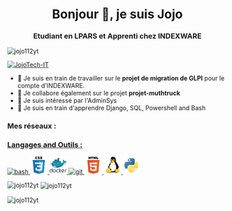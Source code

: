 <!---
Jojo112YT/Jojo112YT is a ✨ special ✨ repository because its `README.md` (this file) appears on your GitHub profile.
You can click the Preview link to take a look at your changes.
--->
<h1 align="center">Bonjour 👋, je suis Jojo</h1>
<h3 align="center">Etudiant en LPARS et Apprenti chez INDEXWARE</h3>

<p align="left"> <img src="https://komarev.com/ghpvc/?username=JojoTech-IT&label=Profile%20views&color=0e75b6&style=flat" alt="jojo112yt" /> </p>

<p align="left"> <a href="https://github.com/ryo-ma/github-profile-trophy"><img src="https://github-profile-trophy.vercel.app/?username=JojoTech-IT" alt="JojoTech-IT" /></a> </p>

- 🔭 Je suis en train de travailler sur le **projet de migration de GLPI** pour le compte d'INDEXWARE.
- 👯 Je collabore également sur le projet **projet-muthtruck**
- 👀 Je suis intéressé par l'AdminSys
- 🌱 Je suis en train d'apprendre Django, SQL, Powershell and Bash

<h3 align="left"> Mes réseaux :</h3>
<p align="left"> <a href="jordan.ulmer.free.fr/" alt="site portfolio">
</p>

<h3 align="left">Langages and Outils :</h3>
<p align="left"> <a href="https://www.gnu.org/software/bash/" target="_blank" rel="noreferrer"> <img src="https://www.vectorlogo.zone/logos/gnu_bash/gnu_bash-icon.svg" alt="bash" width="40" height="40"/> </a> <a href="https://www.w3schools.com/css/" target="_blank" rel="noreferrer"> <img src="https://raw.githubusercontent.com/devicons/devicon/master/icons/css3/css3-original-wordmark.svg" alt="css3" width="40" height="40"/> </a> <a href="https://www.docker.com/" target="_blank" rel="noreferrer"> <img src="https://raw.githubusercontent.com/devicons/devicon/master/icons/docker/docker-original-wordmark.svg" alt="docker" width="40" height="40"/> </a> <a href="https://git-scm.com/" target="_blank" rel="noreferrer"> <img src="https://www.vectorlogo.zone/logos/git-scm/git-scm-icon.svg" alt="git" width="40" height="40"/> </a> <a href="https://www.w3.org/html/" target="_blank" rel="noreferrer"> <img src="https://raw.githubusercontent.com/devicons/devicon/master/icons/html5/html5-original-wordmark.svg" alt="html5" width="40" height="40"/> </a> <a href="https://www.linux.org/" target="_blank" rel="noreferrer"> <img src="https://raw.githubusercontent.com/devicons/devicon/master/icons/linux/linux-original.svg" alt="linux" width="40" height="40"/> </a> <a href="https://www.python.org" target="_blank" rel="noreferrer"> <img src="https://raw.githubusercontent.com/devicons/devicon/master/icons/python/python-original.svg" alt="python" width="40" height="40"/> </a> </p>

<p><img align="left" src="https://github-readme-stats.vercel.app/api/top-langs?username=JojoTech-IT&show_icons=true&locale=en&layout=compact" alt="jojo112yt" /></p>

<p>&nbsp;<img align="center" src="https://github-readme-stats.vercel.app/api?username=JojoTech-IT&show_icons=true&locale=en" alt="jojo112yt" /></p>

<p><img align="center" src="https://github-readme-streak-stats.herokuapp.com/?user=JojoTech-IT&" alt="jojo112yt" /></p>

